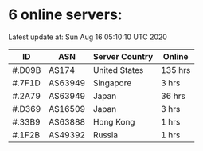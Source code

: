 # 6 online servers:

Latest update at: Sun Aug 16 05:10:10 UTC 2020

| ID | ASN | Server Country | Online |
| -- | --- | -------------- | ------ |
| #.D09B | AS174 | United States | 135 hrs |
| #.7F1D | AS63949 | Singapore | 3 hrs |
| #.2A79 | AS63949 | Japan | 36 hrs |
| #.D369 | AS16509 | Japan | 3 hrs |
| #.33B9 | AS63888 | Hong Kong | 1 hrs |
| #.1F2B | AS49392 | Russia | 1 hrs |

